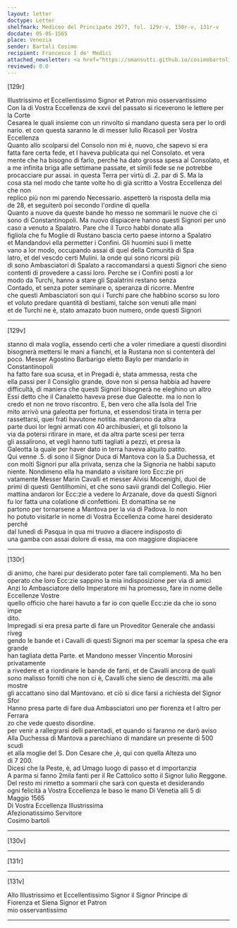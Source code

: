 ```yaml
---
layout: letter
doctype: Letter
shelfmark: Mediceo del Principato 2977, fol. 129r-v, 130r-v, 131r-v
docdate: 05-05-1565
place: Venezia
sender: Bartoli Cosimo
recipient: Francesco I de' Medici
attached_newsletter: <a href="https://smansutti.github.io/cosimobartoli/texts/3079_112/">3079_112</a>
reviewed: 0.0
---
```


[129r]  
  
  
Illustrissimo et Eccellentissimo Signor et Patron mio osservantissimo  
Con la di Vostra Eccellenza de xxvii del passato si riceverono le lettere per la Corte  
Cesarea le quali insieme con un rinvolto si mandano questa sera per lo ordi  
nario. et con questa saranno le di messer Iulio Ricasoli per Vostra Eccellenza  
Quanto allo scolparsi del Consolo non mi è, nuovo, che sapevo si era  
fatta fare certa fede, et l haveva publicata qui nel Consolato. et vera  
mente che ha bisogno di farlo, perché ha dato grossa spesa al Consolato, et  
a me infinita briga alle settimane passate, et simili fede se ne potrebbe  
procacciare pur assai. in questa Terra per virtù di .2. par di S. Ma la  
cosa sta nel modo che tante volte ho di già scritto a Vostra Eccellenza del che non  
replico più non mi parendo Necessario. aspetterò la risposta della mia  
de 28, et seguiterò poi secondo l'ordine di quella  
Quanto a nuove da queste bande ho messo ne sommarii le nuove che ci  
sono di Constantinopoli. Ma nuovo dispiacere hanno questi Signori per uno  
caso a venuto a Spalatro. Pare che il Turco habbi donato alla  
figliola che fu Moglie di Rustano bascia certo paese intorno a Spalatro  
et Mandandovi ella permetter i Confini. Gli huomini suoi li mette  
vano a lor modo, occupando assai di quel della Comunità di Spa  
latro, et del vescdo certi Mulini. la onde qui sono ricorsi più  
dì sono Ambasciatori di Spalato a raccomandarsi a questi Signori che sieno  
contenti di provedere a cassi loro. Perche se i Confini posti a lor  
modo da Turchi, hanno a stare gli Spalatrini restano senza  
Contado, et senza poter seminare o, speranza di ricorre. Mentre  
che questi Ambasciatori son qui i Turchi pare che habbino scorso su loro  
et voluto predare quantità di bestiami, talche son venuti alle mani  
et de Turchi ne è, stato amazato buon numero, onde questi Signori  
  
---  

[129v]  
  
  
stanno di mala voglia, essendo certi che a voler rimediare a questi disordini  
bisognerà mettersi le mani a fianchi, et la Rustana non si contenterà del  
poco. Messer Agostino Barbarigo eletto Baylo per mandarlo in Constantinopoli  
ha fatto fare sua scusa, et in Pregadi è, stata ammessa, resta che  
ella passi per il Consiglio grande, dove non si pensa habbia ad havere  
difficultà, di maniera che questi Signori bisognerà ne eleghino un altro  
Essi detto che il Canaletto haveva prese due Galeotte. ma io non lo  
credo et non ne trovo riscontro. E, ben vero che alla Isola del Trie  
mito arrivò una galeotta per fortuna, et essendosi tirata in terra per  
rassettarsi, quei frati havutone notitia. mandarono da altra  
parte duoi lor legni armati con 40 archibusieri, et gli tolsono la  
via da potersi ritirare in mare, et da altra parte scesi per terra  
gli assalirono, et vegli hanno tutti tagliati a pezzi, et presa la  
Galeotta la quale per haver dato in terra haveva alquito patito.  
Qui venne .5. dì sono il Signor Duca di Mantova con la S.a Duchessa, et  
con molti Signori pur alla privata, senza che la Signoria ne habbi saputo  
niente. Nondimeno ella ha mandato a visitare loro Ecc:zie pri  
vatamente Messer Marin Cavalli et messer Alvisi Mocenighi, duoi de  
primi di questi Gentilhomini, et che sono savii grandi del Collegio. Hier  
mattina andaron lor Ecc:zie a vedere lo Arzanale, dove da questi Signori  
fu lor fatta una colatione di confettioni. Et domattina se ne  
partono per tornarsene a Mantova per la via di Padova. Io non  
ho potuto visitarle in nome di Vostra Eccellenza come harei desiderato perché  
dal lunedì di Pasqua in qua mi truovo a diacere indisposto di  
una gamba con assai dolore di essa, ma con maggiore dispiacere  
  
---  

[130r]  
  
  
di animo, che harei pur desiderato poter fare tali complementi. Ma ho ben  
operato che loro Ecc:zie sappino la mia indisposizione per via di amici  
Anzi lo Ambasciatore dello Imperatore mi ha promesso, fare in nome delle Eccellenze Vostre  
quello officio che harei havuto a far io con quelle Ecc:zie da che io sono impe  
dito.  
Impregadi si era presa parte di fare un Proveditor Generale che andassi riveg  
gendo le bande et i Cavalli di questi Signori ma per scemar la spesa che era grande  
han tagliata detta Parte. et Mandono messer Vincentio Morosini privatamente  
a rivedere et a riordinare le bande de fanti, et de Cavalli ancora de quali  
sono malisso forniti che non ci è, Cavalli che sieno de descritti. ma alle mostre  
gli accattano sino dal Mantovano. et ciò si dice farsi a richiesta del Signor Sfor  
Hanno presa parte di fare dua Ambasciatori uno per fiorenza et l altro per Ferrara  
zo che vede questo disordine.  
per venir a rallegrarsi delli parentadi, et quando si faranno ne darò aviso  
Alla Duchessa di Mantova a parechiano di mandare un presente di 500 scudi  
et alla moglie del S. Don Cesare che ,è, qui con quella Alteza uno  
di 7 200.  
Dicesi che la Peste, è, ad Umago luogo di passo et d importanzia  
A parma si fanno 2mila fanti per il Re Cattolico sotto il Signor Iulio Reggone.  
Del resto mi rimetto a sommarii che sarà con questa et desiderando  
ogni felicità a Vostra Eccellenza le baso le mano Di Venetia alli 5 di  
Maggio 1565  
Di Vostra Eccellenza Illustrissima  
Afezionatissimo Servitore  
Cosimo bartoli  
  
---  

[130v]  
  
  
  
---  

[131r]  
  
  
  
---  

[131v]  
  
  
Allo Illustrissimo et Eccellentissimo Signor il Signor Principe di  
Fiorenza et Siena Signor et Patron  
mio osservantissimo  
  
---  

